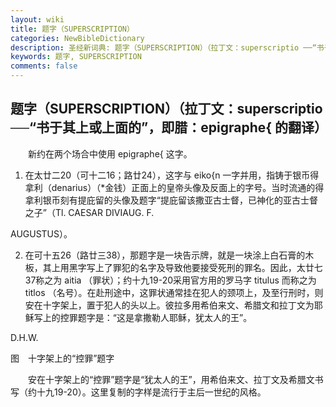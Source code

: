 ```yaml
---
layout: wiki
title: 题字（SUPERSCRIPTION）
categories: NewBibleDictionary
description: 圣经新词典: 题字（SUPERSCRIPTION）（拉丁文：superscriptio ──“书于其上或上面的”，即腊：epigraphe{ 的翻译）
keywords: 题字, SUPERSCRIPTION
comments: false
---
```


## 题字（SUPERSCRIPTION）（拉丁文：superscriptio ──“书于其上或上面的”，即腊：epigraphe{ 的翻译）

　　新约在两个场合中使用 epigraphe{ 这字。

1. 在太廿二20（可十二16；路廿24），这字与 eiko{n 一字并用，指铸于银币得拿利（denarius）（*金钱）正面上的皇帝头像及反面上的字号。当时流通的得拿利银币刻有提庇留的头像及题字“提庇留该撒亚古士督，已神化的亚古士督之子”（Tl. CAESAR DIVIAUG. F.

AUGUSTUS）。

2. 在可十五26（路廿三38），那题字是一块告示牌，就是一块涂上白石膏的木板，其上用黑字写上了罪犯的名字及导致他要接受死刑的罪名。因此，太廿七37称之为 aitia （罪状）；约十九19-20采用官方用的罗马字 titulus 而称之为 titlos （名号）。在赴刑途中，这罪状通常挂在犯人的颈项上，及至行刑时，则安在十字架上，置于犯人的头以上。彼拉多用希伯来文、希腊文和拉丁文为耶稣写上的控罪题字是：“这是拿撒勒人耶稣，犹太人的王”。

D.H.W.

图　十字架上的“控罪”题字

　　安在十字架上的“控罪”题字是“犹太人的王”，用希伯来文、拉丁文及希腊文书写（约十九19-20）。这里复制的字样是流行于主后一世纪的风格。








